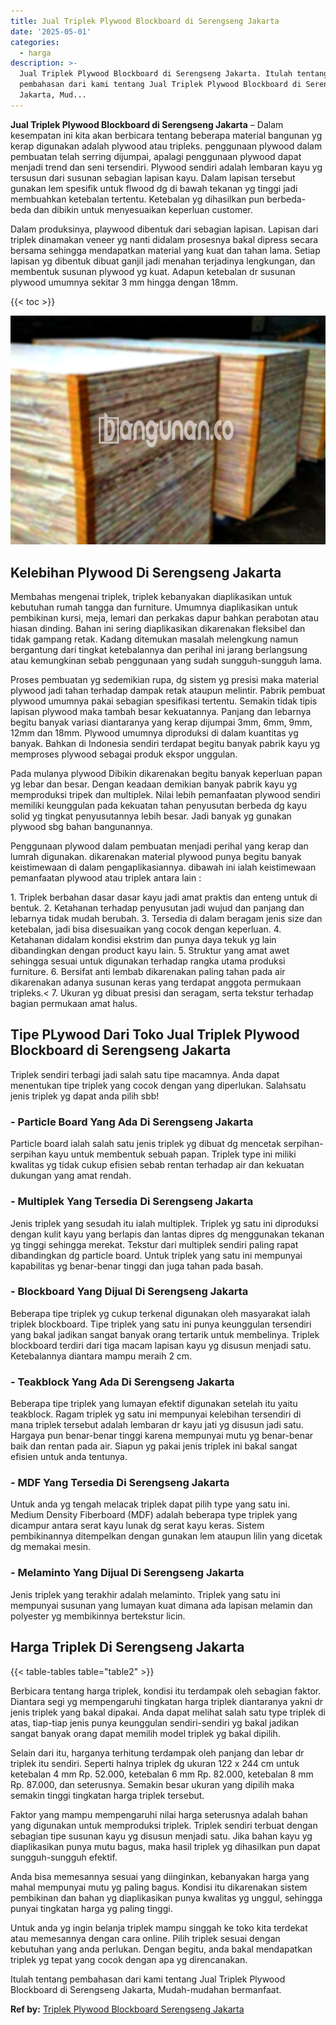 ```yaml
---
title: Jual Triplek Plywood Blockboard di Serengseng Jakarta
date: '2025-05-01'
categories:
  - harga
description: >-
  Jual Triplek Plywood Blockboard di Serengseng Jakarta. Itulah tentang
  pembahasan dari kami tentang Jual Triplek Plywood Blockboard di Serengseng
  Jakarta, Mud...
---
```


**Jual Triplek Plywood Blockboard di Serengseng Jakarta** – Dalam kesempatan ini kita akan berbicara tentang beberapa material bangunan yg kerap digunakan adalah plywood atau tripleks. penggunaan plywood dalam pembuatan telah serring dijumpai, apalagi penggunaan plywood dapat menjadi trend dan seni tersendiri. Plywood sendiri adalah lembaran kayu yg tersusun dari susunan sebagian lapisan kayu. Dalam lapisan tersebut gunakan lem spesifik untuk flwood dg di bawah tekanan yg tinggi jadi membuahkan ketebalan tertentu. Ketebalan yg dihasilkan pun berbeda-beda dan dibikin untuk menyesuaikan keperluan customer.

Dalam produksinya, playwood dibentuk dari sebagian lapisan. Lapisan dari triplek dinamakan veneer yg nanti didalam prosesnya bakal dipress secara bersama sehingga mendapatkan material yang kuat dan tahan lama. Setiap lapisan yg dibentuk dibuat ganjil jadi menahan terjadinya lengkungan, dan membentuk susunan plywood yg kuat. Adapun ketebalan dr susunan plywood umumnya sekitar 3 mm hingga dengan 18mm.

{{< toc >}}

![Jual Triplek Plywood Blockboard di Serengseng Jakarta](/images/jual-triplek-murah-23.png)

## Kelebihan Plywood Di Serengseng Jakarta

Membahas mengenai triplek, triplek kebanyakan diaplikasikan untuk kebutuhan rumah tangga dan furniture. Umumnya diaplikasikan untuk pembikinan kursi, meja, lemari dan perkakas dapur bahkan perabotan atau hiasan dinding. Bahan ini sering diaplikasikan dikarenakan fleksibel dan tidak gampang retak. Kadang ditemukan masalah melengkung namun bergantung dari tingkat ketebalannya dan perihal ini jarang berlangsung atau kemungkinan sebab penggunaan yang sudah sungguh-sungguh lama.

Proses pembuatan yg sedemikian rupa, dg sistem yg presisi maka material plywood jadi tahan terhadap dampak retak ataupun melintir. Pabrik pembuat plywood umumnya pakai sebagian spesifikasi tertentu. Semakin tidak tipis lapisan plywood maka tambah besar kekuatannya. Panjang dan lebarnya begitu banyak variasi diantaranya yang kerap dijumpai 3mm, 6mm, 9mm, 12mm dan 18mm. Plywood umumnya diproduksi di dalam kuantitas yg banyak. Bahkan di Indonesia sendiri terdapat begitu banyak pabrik kayu yg memproses plywood sebagai produk ekspor unggulan.

Pada mulanya plywood Dibikin dikarenakan begitu banyak keperluan papan yg lebar dan besar. Dengan keadaan demikian banyak pabrik kayu yg memproduksi tripek dan multiplek. Nilai lebih pemanfaatan plywood sendiri memiliki keunggulan pada kekuatan tahan penyusutan berbeda dg kayu solid yg tingkat penyusutannya lebih besar. Jadi banyak yg gunakan plywood sbg bahan bangunannya.

Penggunaan plywood dalam pembuatan menjadi perihal yang kerap dan lumrah digunakan. dikarenakan material plywood punya begitu banyak keistimewaan di dalam pengaplikasiannya. dibawah ini ialah keistimewaan pemanfaatan plywood atau triplek antara lain :

1\. Triplek berbahan dasar dasar kayu jadi amat praktis dan enteng untuk di bentuk. 2. Ketahanan terhadap penyusutan jadi wujud dan panjang dan lebarnya tidak mudah berubah. 3. Tersedia di dalam beragam jenis size dan ketebalan, jadi bisa disesuaikan yang cocok dengan keperluan. 4. Ketahanan didalam kondisi ekstrim dan punya daya tekuk yg lain dibandingkan dengan product kayu lain. 5. Struktur yang amat awet sehingga sesuai untuk digunakan terhadap rangka utama produksi furniture. 6. Bersifat anti lembab dikarenakan paling tahan pada air dikarenakan adanya susunan keras yang terdapat anggota permukaan tripleks.< 7. Ukuran yg dibuat presisi dan seragam, serta tekstur terhadap bagian permukaan amat halus.

## Tipe PLywood Dari Toko Jual Triplek Plywood Blockboard di Serengseng Jakarta

Triplek sendiri terbagi jadi salah satu tipe macamnya. Anda dapat menentukan tipe triplek yang cocok dengan yang diperlukan. Salahsatu jenis triplek yg dapat anda pilih sbb!

### \- Particle Board Yang Ada Di Serengseng Jakarta

Particle board ialah salah satu jenis triplek yg dibuat dg mencetak serpihan-serpihan kayu untuk membentuk sebuah papan. Triplek type ini miliki kwalitas yg tidak cukup efisien sebab rentan terhadap air dan kekuatan dukungan yang amat rendah.

### \- Multiplek Yang Tersedia Di Serengseng Jakarta

Jenis triplek yang sesudah itu ialah multiplek. Triplek yg satu ini diproduksi dengan kulit kayu yang berlapis dan lantas dipres dg menggunakan tekanan yg tinggi sehingga merekat. Tekstur dari multiplek sendiri paling rapat dibandingkan dg particle board. Untuk triplek yang satu ini mempunyai kapabilitas yg benar-benar tinggi dan juga tahan pada basah.

### \- Blockboard Yang Dijual Di Serengseng Jakarta

Beberapa tipe triplek yg cukup terkenal digunakan oleh masyarakat ialah triplek blockboard. Tipe triplek yang satu ini punya keunggulan tersendiri yang bakal jadikan sangat banyak orang tertarik untuk membelinya. Triplek blockboard terdiri dari tiga macam lapisan kayu yg disusun menjadi satu. Ketebalannya diantara mampu meraih 2 cm.

### \- Teakblock Yang Ada Di Serengseng Jakarta

Beberapa tipe triplek yang lumayan efektif digunakan setelah itu yaitu teakblock. Ragam triplek yg satu ini mempunyai kelebihan tersendiri di mana triplek tersebut adalah lembaran dr kayu jati yg disusun jadi satu. Hargaya pun benar-benar tinggi karena mempunyai mutu yg benar-benar baik dan rentan pada air. Siapun yg pakai jenis triplek ini bakal sangat efisien untuk anda tentunya.

### \- MDF Yang Tersedia Di Serengseng Jakarta

Untuk anda yg tengah melacak triplek dapat pilih type yang satu ini. Medium Density Fiberboard (MDF) adalah beberapa type triplek yang dicampur antara serat kayu lunak dg serat kayu keras. Sistem pembikinannya ditempelkan dengan gunakan lem ataupun lilin yang dicetak dg memakai mesin.

### \- Melaminto Yang Dijual Di Serengseng Jakarta

Jenis triplek yang terakhir adalah melaminto. Triplek yang satu ini mempunyai susunan yang lumayan kuat dimana ada lapisan melamin dan polyester yg membikinnya bertekstur licin.

## Harga Triplek Di Serengseng Jakarta

{{< table-tables table="table2" >}}

Berbicara tentang harga triplek, kondisi itu terdampak oleh sebagian faktor. Diantara segi yg mempengaruhi tingkatan harga triplek diantaranya yakni dr jenis triplek yang bakal dipakai. Anda dapat melihat salah satu type triplek di atas, tiap-tiap jenis punya keunggulan sendiri-sendiri yg bakal jadikan sangat banyak orang dapat memilih model triplek yg bakal dipilih.

Selain dari itu, harganya terhitung terdampak oleh panjang dan lebar dr triplek itu sendiri. Seperti halnya triplek dg ukuran 122 x 244 cm untuk ketebalan 4 mm Rp. 52.000, ketebalan 6 mm Rp. 82.000, ketebalan 8 mm Rp. 87.000, dan seterusnya. Semakin besar ukuran yang dipilih maka semakin tinggi tingkatan harga triplek tersebut.

Faktor yang mampu mempengaruhi nilai harga seterusnya adalah bahan yang digunakan untuk memproduksi triplek. Triplek sendiri terbuat dengan sebagian tipe susunan kayu yg disusun menjadi satu. Jika bahan kayu yg diaplikasikan punya mutu bagus, maka hasil triplek yg dihasilkan pun dapat sungguh-sungguh efektif.

Anda bisa memesannya sesuai yang diinginkan, kebanyakan harga yang mahal mempunyai mutu yg paling bagus. Kondisi itu dikarenakan sistem pembikinan dan bahan yg diaplikasikan punya kwalitas yg unggul, sehingga punyai tingkatan harga yg paling tinggi.

Untuk anda yg ingin belanja triplek mampu singgah ke toko kita terdekat atau memesannya dengan cara online. Pilih triplek sesuai dengan kebutuhan yang anda perlukan. Dengan begitu, anda bakal mendapatkan triplek yg tepat yang cocok dengan apa yg direncanakan.

Itulah tentang pembahasan dari kami tentang Jual Triplek Plywood Blockboard di Serengseng Jakarta, Mudah-mudahan bermanfaat.

**Ref by:** [Triplek Plywood Blockboard Serengseng Jakarta](https://id.wikipedia.org/wiki/Triplek)

